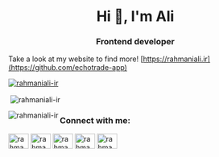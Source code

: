 <h1 align="center">Hi 👋, I'm Ali</h1>
<h3 align="center">Frontend developer</h3>

Take a look at my website to find more! [https://rahmaniali.ir](https://github.com/echotrade-app)

<p align="left"> <a href="https://github.com/ryo-ma/github-profile-trophy"><img src="https://github-profile-trophy.vercel.app/?username=rahmaniali-ir" alt="rahmaniali-ir" /></a> </p>

<p>&nbsp;<img align="center" src="https://github-readme-stats.vercel.app/api?username=rahmaniali-ir&show_icons=true&locale=en" alt="rahmaniali-ir" /></p>

<p><img align="left" src="https://github-readme-stats.vercel.app/api/top-langs?username=rahmaniali-ir&show_icons=true&locale=en&layout=compact" alt="rahmaniali-ir" /></p>

<h3 align="left">Connect with me:</h3>
<p align="left">
<a href="https://codepen.io/rahmaniali_ir" target="blank"><img align="center" src="https://raw.githubusercontent.com/rahuldkjain/github-profile-readme-generator/master/src/images/icons/Social/codepen.svg" alt="rahmaniali_ir" height="30" width="40" /></a>
<a href="https://twitter.com/rahmaniali_ir" target="blank"><img align="center" src="https://raw.githubusercontent.com/rahuldkjain/github-profile-readme-generator/master/src/images/icons/Social/twitter.svg" alt="rahmaniali_ir" height="30" width="40" /></a>
<a href="https://linkedin.com/in/rahmaniali-ir" target="blank"><img align="center" src="https://raw.githubusercontent.com/rahuldkjain/github-profile-readme-generator/master/src/images/icons/Social/linked-in-alt.svg" alt="rahmaniali-ir" height="30" width="40" /></a>
<a href="https://instagram.com/rahmaniali.ir" target="blank"><img align="center" src="https://raw.githubusercontent.com/rahuldkjain/github-profile-readme-generator/master/src/images/icons/Social/instagram.svg" alt="rahmaniali.ir" height="30" width="40" /></a>
<a href="https://dribbble.com/rahmaniali_ir" target="blank"><img align="center" src="https://raw.githubusercontent.com/rahuldkjain/github-profile-readme-generator/master/src/images/icons/Social/dribbble.svg" alt="rahmaniali_ir" height="30" width="40" /></a>
</p>
